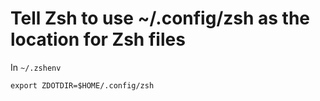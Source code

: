 # Tell Zsh to use ~/.config/zsh as the location for Zsh files

In `~/.zshenv`

`export ZDOTDIR=$HOME/.config/zsh`
